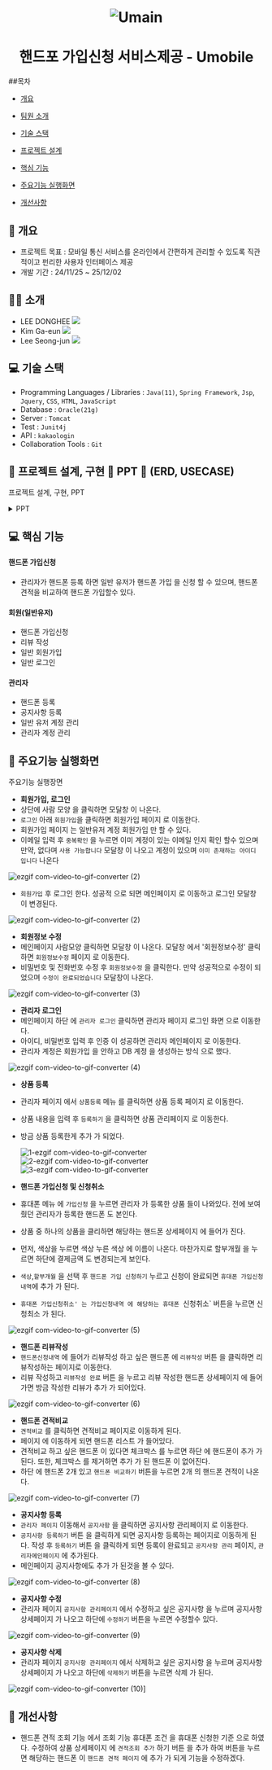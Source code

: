 <h1 align="center">

![Umain](https://github.com/user-attachments/assets/c47bbcd3-9f31-465c-bba7-546878ebc736)

</h1>
<h1 align="center">핸드포 가입신청 서비스제공 - Umobile</h1>

##목차

  - [개요](https://github.com/ehdgml123/Umobile#-개요)

  - [팀원 소개](https://github.com/ehdgml123/Umobile#-개요)
  
  - [기술 스택](https://github.com/ehdgml123/Umobile#-기술-스택)
    
  - [프로젝트 설계](https://github.com/ehdgml123/Umobile#-프로젝트-설계)
    
  - [핵심 기능](https://github.com/ehdgml123/Umobile#-핵심-기능)
    
  - [주요기능 실행화면](https://github.com/ehdgml123/Umobile#-주요기능-실행화면)
    
  - [개선사항](https://github.com/ehdgml123/Umobile#-개선사항)

## :blue_book: 개요
- 프로젝트 목표 : 모바일 통신 서비스를 온라인에서 간편하게 관리할 수 있도록 직관적이고 펀리한 사용자 인터페이스 제공
- 개발 기간 : 24/11/25 ~ 25/12/02

## 🙋‍♀️ 소개
- LEE DONGHEE <a href="https://github.com/ehdgml123"><img src="https://img.shields.io/badge/GitHub-181717?style=plastic&logo=GitHub&logoColor=white"></a>
- Kim Ga-eun <a href="https://github.com/gane2e"><img src="https://img.shields.io/badge/GitHub-181717?style=plastic&logo=GitHub&logoColor=white"></a>
- Lee Seong-jun <a href="https://github.com/vash111"><img src="https://img.shields.io/badge/GitHub-181717?style=plastic&logo=GitHub&logoColor=white"></a>

## :computer: 기술 스택
- Programming Languages / Libraries : `Java(11)`, `Spring Framework`, `Jsp`, `Jquery`, `CSS`, `HTML`, `JavaScript`
- Database : `Oracle(21g)`
- Server : `Tomcat`
- Test : `Junit4j`
- API : `kakaologin`
- Collaboration Tools : `Git`

 ## :bookmark_tabs: 프로젝트 설계, 구현 📂 PPT 📂 (ERD, USECASE)
 프로젝트 설계, 구현, PPT

<details><summary>PPT</summary>
<div align="center">
  
   | ![s1](https://github.com/user-attachments/assets/3e0a587c-8c65-4879-b921-73d6f1c21a93) | ![s2](https://github.com/user-attachments/assets/1909adeb-ec03-4eeb-b673-bc50dca227a2) |   
   | :----------: | :----------: |
   | ![s3](https://github.com/user-attachments/assets/8a4a01af-59c9-4ebc-b8a7-28ef329997d3) | ![s4](https://github.com/user-attachments/assets/ce644ba7-003b-446d-8e7d-ec1f1db3bedb) |
   | ![s5](https://github.com/user-attachments/assets/8b16303e-d418-49f6-8898-a98eab0fe673) | ![s6](https://github.com/user-attachments/assets/ea90b05e-62fb-455e-8785-f7f0c279af66) |
   | ![s7](https://github.com/user-attachments/assets/16b171e2-fd2d-48cb-8569-4b79021ea09a) | ![s8](https://github.com/user-attachments/assets/da26898f-d9b5-459a-a3a0-a7565c3776bc) |
   | ![s9](https://github.com/user-attachments/assets/35e8d428-a5cd-47a9-9c05-cefd7c0f96ae) | ![s10](https://github.com/user-attachments/assets/3062c82e-e057-4174-b197-d8beb5107969) |
   | ![s11](https://github.com/user-attachments/assets/16c4d87f-3c1f-4117-8d8f-52ae9f4f5164) | ![s12](https://github.com/user-attachments/assets/38ada88e-5333-4d58-8d89-76d2b6ba8127) |
   | ![s13](https://github.com/user-attachments/assets/69d1a3ac-9ac3-4f69-9d5b-793cde31b58b) | ![s14](https://github.com/user-attachments/assets/3451327b-0643-41dd-91ba-a2ce34b2b4de) | 
   | ![s15](https://github.com/user-attachments/assets/92034de6-7351-4c03-b72c-5552c90ce7d6) | ![s16](https://github.com/user-attachments/assets/f92e8660-0632-4128-a1a0-b99c31a4fbfa) |
   | ![s17](https://github.com/user-attachments/assets/ca6ab962-e507-4711-92ac-3cfdb3115085) | ![s18](https://github.com/user-attachments/assets/54688167-327b-4350-acc9-e603a02bbe51) |
   | ![s19](https://github.com/user-attachments/assets/df902443-c6ef-4f3e-b63e-dc46b4a527b7) | ![s20](https://github.com/user-attachments/assets/1e86bd2e-9f23-4020-992b-aa5d1caa6c24) |
   | ![s21](https://github.com/user-attachments/assets/1ca670b1-dced-4a1d-9e04-65e458104c98) | ![s22](https://github.com/user-attachments/assets/54f0d834-a6ee-488e-a50f-2c693280e563) |
   | ![s23](https://github.com/user-attachments/assets/be7c04ee-7a40-4e5a-8f6f-f4f641ab0fdb) | ![s24](https://github.com/user-attachments/assets/fb40f19e-00be-429a-a4cc-617590b143ef) |
   | ![s25](https://github.com/user-attachments/assets/7d4f01d6-b224-4e5c-9a22-cddfbdd6001a) | ![s26](https://github.com/user-attachments/assets/e8f2a275-2f65-4016-8a07-a2cf6caa4642) |
   | ![s27](https://github.com/user-attachments/assets/32a1b23a-878b-4fb8-9e91-ddc831c3f79d) | ![s28](https://github.com/user-attachments/assets/7561a3b4-913b-4dba-8cf5-d441a82a674c) |
   | ![s29](https://github.com/user-attachments/assets/afc0c702-c1eb-4d11-b41c-2374f8c7f0a1) | ![s30](https://github.com/user-attachments/assets/3bd3f3ee-8323-458a-9d04-1709eb8c00d1) |
   | ![s31](https://github.com/user-attachments/assets/53acdf01-a894-4fbe-9504-3725a6ba8c1d) | ![s31](https://github.com/user-attachments/assets/53acdf01-a894-4fbe-9504-3725a6ba8c1d) |
   | ![s32](https://github.com/user-attachments/assets/ce350618-d14d-4570-9ab2-f5c9db5078b4) | ![s33](https://github.com/user-attachments/assets/e9d85cb8-f5f5-480e-b4fb-7c5a6c1fb56a) |
   | ![s34](https://github.com/user-attachments/assets/bccc3871-b3f4-4ff7-bd5c-bf938670a02e) | ![s35](https://github.com/user-attachments/assets/6cc2df10-42b2-4003-a754-2db8cacd7661) |
   | ![s36](https://github.com/user-attachments/assets/64b83c64-78f3-459a-95b5-eedfd423026c) | ![s37](https://github.com/user-attachments/assets/677afe65-e6f4-404c-b8e4-e81e4eeed838) |
   | ![s38](https://github.com/user-attachments/assets/22ad8d5e-b798-4b59-8c5a-759b1afb9e28) | ![s39](https://github.com/user-attachments/assets/83d0ba65-4537-4912-989f-31cdd93e1590) |
   | ![s40](https://github.com/user-attachments/assets/ad33d351-d981-4d8a-a8c7-25b35bde6f22) | ![s41](https://github.com/user-attachments/assets/56c26f00-ff31-4524-9884-50656787c93b) |
   | ![s42](https://github.com/user-attachments/assets/6bb0785d-dbb0-4c13-af06-21c0239d414a) | ![s43](https://github.com/user-attachments/assets/84bdb8bf-4d1e-4a9a-a4c3-9a2589195d32) |
   | ![s44](https://github.com/user-attachments/assets/053b22e5-f36c-4d68-b629-9b7a883353ef) | ![s45](https://github.com/user-attachments/assets/435e502b-f87b-4995-94ff-3c976a3b964a) |
   | ![s46](https://github.com/user-attachments/assets/13312131-0ef5-4dea-a22c-33d4563efd00) | ![s47](https://github.com/user-attachments/assets/c1f071d5-e7ed-4776-aa00-819e3652bad5) |
   | ![s48](https://github.com/user-attachments/assets/ea95aad8-126a-4bc4-9715-f7c17db5f50a) | ![s49](https://github.com/user-attachments/assets/d66340ad-5e38-49e2-a89c-59617c875ed5) |
</div>
</details>


 ## 💻 핵심 기능

  #### 핸드폰 가입신청
  - 관리자가 핸드폰 등록 하면 일반 유저가 핸드폰 가입 을 신청 할 수 있으며, 핸드폰 견적을 비교하여 핸드폰 가입할수 있다.

 #### 회원(일반유저)
  - 핸드폰 가입신청
  - 리뷰 작성
  - 일반 회원가입
  - 일반 로그인

 #### 관리자
  - 핸드폰 등록
  - 공지사항 등록
  - 일반 유저 계정 관리
  - 관리자 계정 관리

## 🎇 주요기능 실행화면
주요기능 실행장면

 * **회원가입, 로그인**
 * 상단에 사람 모양 을 클릭하면 모달창 이 나온다. 
 * `로그인` 아래 `회원가입`을 클릭하면 회원가입 페이지 로 이동한다.
 *  회원가입 페이지 는 일반유저 계정 회원가입 만 할 수 있다.
 *  이메일 입력 후 `중복확인` 을 누르면 이미 계정이 있는 이메일 인지 확인 할수 있으며
    만약, 없다며 `사용 가능합니다` 모달창 이 나오고 계정이 있으며 `이미 존재하는 아이디 입니다` 나온다

![ezgif com-video-to-gif-converter (2)](https://github.com/user-attachments/assets/7246ef1c-a4aa-4323-90fd-38d42f3e63de)

 * `회원가입` 후 로그인 한다. 성공적 으로 되면 메인페이지 로 이동하고 로그인 모달창 이 변경된다.

![ezgif com-video-to-gif-converter (2)](https://github.com/user-attachments/assets/97063060-2bb6-4052-9126-b00a24a0efa9)


 * **회원정보 수정**
 * 메인페이지 사람모양 클릭하면 모달창 이 나온다. 모달창 에서 '회원정보수정' 클릭하면 `회원정보수정` 페이지 로 이동한다.
 * 비밀번호 및 전화번호 수정 후 `회원정보수정` 을 클릭한다. 만약 성공적으로 수정이 되었으며 `수정이 완료되었습니다` 모달창이
   나온다.

![ezgif com-video-to-gif-converter (3)](https://github.com/user-attachments/assets/3399ed7f-96cd-42f0-80e4-39b74e38770c)

* **관리자 로그인**
* 메인페이지 하단 에 `관리자 로그인` 클릭하면 관리자 페이지 로그인 화면 으로 이동한다.
* 아이디, 비밀번호 입력 후 인증 이 성공하면 관리자 메인페이지 로 이동한다.
* 관리자 계정은 회원가입 을 안하고 DB 계정 을 생성하는 방식 으로 했다.

![ezgif com-video-to-gif-converter (4)](https://github.com/user-attachments/assets/f8fc5fcc-e75d-455f-9380-17cbf0882f8c)  

* **상품 등록**
* 관리자 페이지 에서 `상품등록` 메뉴 를 클릭하면 상품 등록 페이지 로 이동한다.
* 상품 내용을 입력 후 `등록하기` 을 클릭하면 상품 관리페이지 로 이동한다.
* 방금 상품 등록한게 추가 가 되었다.

  ![1-ezgif com-video-to-gif-converter](https://github.com/user-attachments/assets/9fe774c6-046c-441f-9485-6aca5724d45c)
  ![2-ezgif com-video-to-gif-converter](https://github.com/user-attachments/assets/d7e9694b-17b1-4460-b18a-6d9951912a34)
  ![3-ezgif com-video-to-gif-converter](https://github.com/user-attachments/assets/42f4222a-71db-400a-a81b-93a306506741)
  
  
* **핸드폰 가입신청 및 신청취소**
*  휴대폰 메뉴 에 `가입신청` 을 누르면 관리자 가 등록한 상품 들이 나와있다. 전에 보여줬던 관리자가 등록한 핸드폰 도 본인다.
*  상품 중 하나의 상품을 클리하면 해당하는 핸드폰 상세페이지 에 들어가 진다.
*  먼저, 색상을 누르면 색상 누른 색상 에 이름이 나온다. 마찬가지로 할부개월 을 누르면 하단에 결제금액 도 변경되는게 보인다.
* `색상`,`할부개월` 을 선택 후 `핸드폰 가입 신청하기` 누르고 신청이 완료되면 `휴대폰 가입신청내역`에 추가 가 된다.
*  `휴대폰 가입신청취소' 는 가입신청내역 에 해당하는 휴대폰 `신청취소` 버튼을 누르면 신청최소 가 된다.

 ![ezgif com-video-to-gif-converter (5)](https://github.com/user-attachments/assets/31b39392-cc2b-4248-a401-bb3c78c1702f)


* **핸드폰 리뷰작성**
* `핸드폰신청내역` 에 들어가 리뷰작성 하고 싶은 핸드폰 에 `리뷰작성` 버튼 을 클릭하면 리뷰작성하는 페이지로 이동한다.
* 리뷰 작성하고 `리뷰작성 완료` 버튼 을 누르고 리뷰 작성한 핸드폰 상세페이지 에 들어가면 방금 작성한 리뷰가 추가 가 되어있다.

![ezgif com-video-to-gif-converter (6)](https://github.com/user-attachments/assets/38f30716-68d0-459e-aa59-def01a1d0c93)
  
 * **핸드폰 견적비교**
 * `견적비교` 를 클릭하면 견적비교 페이지로 이동하게 된다.
 * 페이지 에 이동하게 되면 핸드폰 리스트 가 들어있다.
 * 견적비교 하고 싶은 핸드폰 이 있다면 체크박스 를 누르면 하단 에 핸드폰이 추가 가 된다. 또한, 체크박스 를 제거하면 추가 가 된
   핸드폰 이 없어진다.
  * 하단 에 핸드폰 2개 있고 `핸드폰 비교하기` 버튼을 누르면 2개 의 핸드폰 견적이 나온다.

![ezgif com-video-to-gif-converter (7)](https://github.com/user-attachments/assets/23ede52f-711e-40f4-98bb-b02a291d0c7a)


 * **공지사항 등록**
 * `관리자 페이지` 이동해서 `공지사항` 을 클릭하면 공지사항 관리페이지 로 이동한다.
 * `공지사항 등록하기` 버튼 을 클릭하게 되면 공지사항 등록하는 페이지로 이동하게 된다. 작성 후
   `등록하기` 버튼 을 클릭하게 되면 등록이 완료되고 `공지사항 관리` 페이지, `관리자메인페이지` 에 추가된다.
 * 메인페이지 공지사항에도 추가 가 된것을 볼 수 있다.  

![ezgif com-video-to-gif-converter (8)](https://github.com/user-attachments/assets/db6e301a-77b2-4e91-b4b0-eb641c4e94ec)

 * **공지사항 수정**
 * 관리자 페이지 `공지사항 관리페이지` 에서 수정하고 싶은 공지사항 을 누르며 공지사항 상세페이지 가 나오고 하단에 `수정하기` 버튼을 
   누르면 수정할수 있다.

 ![ezgif com-video-to-gif-converter (9)](https://github.com/user-attachments/assets/fd8e7a41-aa76-487e-8906-9f0d2fffb687)


 * **공지사항 삭제**
 * 관리자 페이지 `공지사항 관리페이지` 에서 삭제하고 싶은 공지사항 을 누르며 공지사항 상세페이지 가 나오고 하단에 `삭제하기` 버튼을 
   누르면 삭제 가 된다.

![ezgif com-video-to-gif-converter (10)](https://github.com/user-attachments/assets/2de5830c-9090-482e-bc88-3f79eeaa4393)]

## :construction: 개선사항
 * 핸드폰 견적 조회 기능 에서 조회 기능 휴대폰 조건 을 휴대폰 신청한 기준 으로 하였다. 수정하여 상품 상세페이지 에 `견적조회 추가` 하기
   버튼 을 추가 하여 버튼을 누르면 해당하는 핸드폰 이 `핸드폰 견적 페이지` 에 추가 가 되게 기능을 수정하겠다.   
